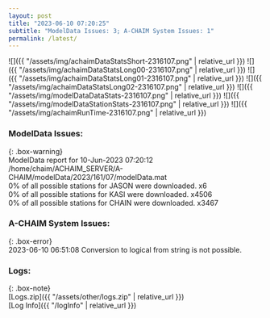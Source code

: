 ```yaml
---
layout: post
title: "2023-06-10 07:20:25"
subtitle: "ModelData Issues: 3; A-CHAIM System Issues: 1"
permalink: /latest/
---
```


![]({{ "/assets/img/achaimDataStatsShort-2316107.png" | relative_url }})
![]({{ "/assets/img/achaimDataStatsLong00-2316107.png" | relative_url }})
![]({{ "/assets/img/achaimDataStatsLong01-2316107.png" | relative_url }})
![]({{ "/assets/img/achaimDataStatsLong02-2316107.png" | relative_url }})
![]({{ "/assets/img/modelDataDataStats-2316107.png" | relative_url }})
![]({{ "/assets/img/modelDataStationStats-2316107.png" | relative_url }})
![]({{ "/assets/img/achaimRunTime-2316107.png" | relative_url }})


### ModelData Issues:  
  
{: .box-warning}  
 ModelData report for 10-Jun-2023 07:20:12   
 /home/chaim/ACHAIM_SERVER/A-CHAIM/modelData/2023/161/07/modelData.mat   
 0% of all possible stations for JASON were downloaded. x6   
 0% of all possible stations for KASI were downloaded. x4506   
 0% of all possible stations for CHAIN were downloaded. x3467   
  
### A-CHAIM System Issues:  
  
{: .box-error}  
2023-06-10 06:51:08 Conversion to logical from string is not possible.  

### Logs:  
  
{: .box-note}  
[Logs.zip]({{ "/assets/other/logs.zip" | relative_url }})  
[Log Info]({{ "/logInfo" | relative_url }})  

